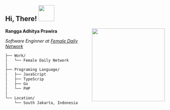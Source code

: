 <!-- **deneuv34/deneuv34** is a ✨ _special_ ✨ repository because its `README.md` (this file) appears on your GitHub profile.** -->

<h2> Hi, There! <img src="https://media.giphy.com/media/mGcNjsfWAjY5AEZNw6/giphy.gif" width="50"></h2>
<img align='right' src="https://media.giphy.com/media/ieyl9zmCjO4b4t6qoY/giphy.gif" width="230">
<p><b>Rangga Adhitya Prawira</b></p>
<p><em>Software Enginner at <a href="https://femaledaily.com">Female Daily Network</a>
</em></p>

```bash
├── Work/
│   └── Female Daily Network
│
├── Programing Language/
│   ├── JavaScript
│   ├── TypeScrip
│   ├── Go
│   └── PHP
│
└── Location/
    └── South Jakarta, Indonesia
```
